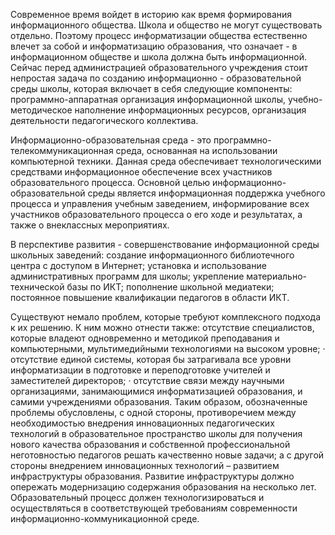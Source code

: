 
Современное время войдет в историю как время формирования информационного общества. Школа и общество не могут существовать отдельно. Поэтому процесс информатизации общества естественно влечет за собой и информатизацию образования, что означает - в информационном обществе и школа должна быть информационной. Сейчас перед администрацией образовательного учреждения стоит непростая задача по созданию информационно - образовательной среды школы, которая включает в себя следующие компоненты: программно-аппаратная организация информационной школы, учебно-методическое наполнение информационных ресурсов, организация деятельности педагогического коллектива.

Информационно-образовательная среда - это программно-телекоммуникационная среда, основанная на использовании компьютерной техники. Данная среда обеспечивает технологическими средствами информационное обеспечение всех участников образовательного процесса. Основной целью информационно-образовательной среды является информационная поддержка учебного процесса и управления учебным заведением, информирование всех участников образовательного процесса о его ходе и результатах, а также о внеклассных мероприятиях.

В перспективе развития - совершенствование информационной среды школьных заведений: создание информационного библиотечного центра с доступом в Интернет; установка и использование административных программ для школы; укрепление материально-технической базы по ИКТ; пополнение школьной медиатеки; постоянное повышение квалификации педагогов в области ИКТ.

Существуют немало проблем, которые требуют комплексного подхода к их решению. К ним можно отнести также: отсутствие специалистов, которые владеют одновременно и методикой преподавания и компьютерными, мультимедийными технологиями на высоком уровне; · отсутствие единой системы, которая бы затрагивала все уровни информатизации в подготовке и переподготовке учителей и заместителей директоров; · отсутствие связи между научными организациями, занимающимися информатизацией образования, и самими учреждениями образования. Таким образом, обозначенные проблемы обусловлены, с одной стороны, противоречием между необходимостью внедрения инновационных педагогических технологий в образовательное пространство школы для получения нового качества образования и собственной профессиональной неготовностью педагогов решать качественно новые задачи; а с другой стороны внедрением инновационных технологий – развитием инфраструктуры образования. Развитие инфраструктуры должно опережать модернизацию содержания образования на несколько лет. Образовательный процесс должен технологизироваться и осуществляться в соответствующей требованиям современности информационно-коммуникационной среде.
